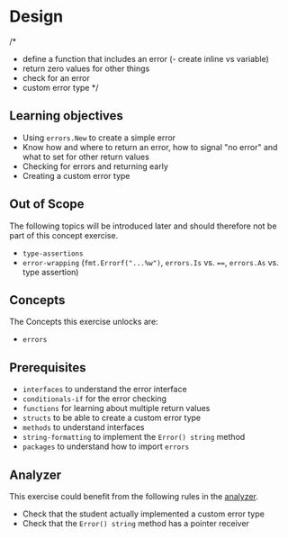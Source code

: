 # Design

/*
- define a function that includes an error
(- create inline vs variable)
- return zero values for other things
- check for an error
- custom error type
*/

## Learning objectives

- Using `errors.New` to create a simple error
- Know how and where to return an error, how to signal "no error" and what to set for other return values
- Checking for errors and returning early
- Creating a custom error type

## Out of Scope

The following topics will be introduced later and should therefore not be part of this concept exercise.

- `type-assertions`
- `error-wrapping` (`fmt.Errorf("...%w")`, `errors.Is` vs. `==`, `errors.As` vs. type assertion)

## Concepts

The Concepts this exercise unlocks are:

- `errors`

## Prerequisites

- `interfaces` to understand the error interface
- `conditionals-if` for the error checking
- `functions` for learning about multiple return values
- `structs` to be able to create a custom error type
- `methods` to understand interfaces
- `string-formatting` to implement the `Error() string` method
- `packages` to understand how to import `errors`

## Analyzer

This exercise could benefit from the following rules in the [analyzer][analyzer].

- Check that the student actually implemented a custom error type
- Check that the `Error() string` method has a pointer receiver

[analyzer]: https://github.com/exercism/go-analyzer
